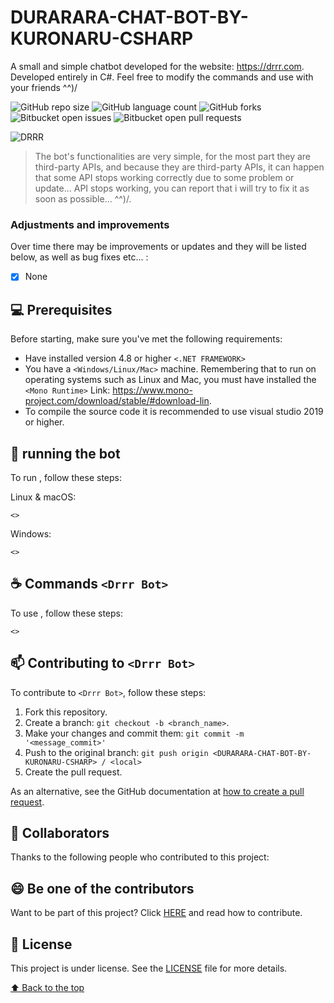 # DURARARA-CHAT-BOT-BY-KURONARU-CSHARP
A small and simple chatbot developed for the website: https://drrr.com. Developed entirely in C#. Feel free to modify the commands and use with your friends ^^)/

![GitHub repo size](https://img.shields.io/github/repo-size/KURONARU96/DURARARA-CHAT-BOT-BY-KURONARU-CSHARP?style=for-the-badge)
![GitHub language count](https://img.shields.io/github/languages/count/KURONARU96/DURARARA-CHAT-BOT-BY-KURONARU-CSHARP?style=for-the-badge)
![GitHub forks](https://img.shields.io/github/forks/KURONARU96/DURARARA-CHAT-BOT-BY-KURONARU-CSHARP?style=for-the-badge)
![Bitbucket open issues](https://img.shields.io/bitbucket/issues/KURONARU96/DURARARA-CHAT-BOT-BY-KURONARU-CSHARP?style=for-the-badge)
![Bitbucket open pull requests](https://img.shields.io/bitbucket/pr-raw/KURONARU96/DURARARA-CHAT-BOT-BY-KURONARU-CSHARP?style=for-the-badge)

<img src="https://cdn.wallpapersafari.com/23/72/AG4NXh.gif" alt="DRRR">

> The bot's functionalities are very simple, for the most part they are third-party APIs, and because they are third-party APIs, it can happen that some API stops working correctly due to some problem or update... API stops working, you can report that i will try to fix it as soon as possible... ^^)/.
### Adjustments and improvements

Over time there may be improvements or updates and they will be listed below, as well as bug fixes etc... :

- [x] None

## 💻 Prerequisites

Before starting, make sure you've met the following requirements:

* Have installed version 4.8 or higher `<.NET FRAMEWORK>`
* You have a `<Windows/Linux/Mac>` machine. Remembering that to run on operating systems such as Linux and Mac, you must have installed the 
`<Mono Runtime>` Link: https://www.mono-project.com/download/stable/#download-lin.
* To compile the source code it is recommended to use visual studio 2019 or higher.

## 🚀 running the bot

To run <Drrr Bot>, follow these steps:

Linux & macOS:
```
<>
```

Windows:
```
<>
```

## ☕ Commands `<Drrr Bot>`

To use <Durarara Bot>, follow these steps:

```
<>
```

## 📫 Contributing to `<Drrr Bot>`
To contribute to `<Drrr Bot>`, follow these steps:

1. Fork this repository.
2. Create a branch: `git checkout -b <branch_name>`.
3. Make your changes and commit them: `git commit -m '<message_commit>'`
4. Push to the original branch: `git push origin <DURARARA-CHAT-BOT-BY-KURONARU-CSHARP> / <local>`
5. Create the pull request.

As an alternative,
see the GitHub documentation at [how to create a pull request](https://help.github.com/en/github/collaborating-with-issues-and-pull-requests/creating-a-pull-request).

## 🤝 Collaborators

Thanks to the following people who contributed to this project:




## 😄 Be one of the contributors<br>

Want to be part of this project? Click [HERE](CONTRIBUTING.md) and read how to contribute.

## 📝 License

This project is under license. See the [LICENSE](LICENSE.md) file for more details.

[⬆ Back to the top](#DURARARA-CHAT-BOT-BY-KURONARU-CSHARP)<br>
